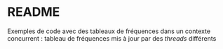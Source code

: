 # README

Exemples de code avec des tableaux de fréquences dans un contexte concurrent : tableau de fréquences mis à jour par des _threads_ différents
